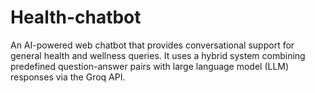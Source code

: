 # Health-chatbot
An AI-powered web chatbot that provides conversational support for general health and wellness queries. It uses a hybrid system combining predefined question-answer pairs with large language model (LLM) responses via the Groq API.
